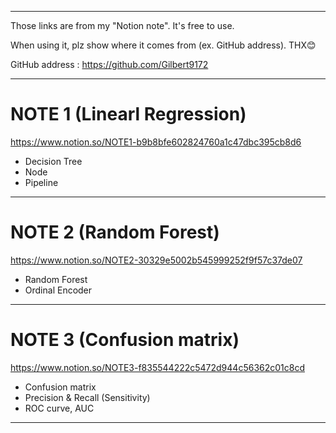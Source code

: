 -------------------------------------------------------------------------
Those links are from my "Notion note". It's free to use.

When using it, plz show where it comes from (ex. GitHub address). THX😊

GitHub address : https://github.com/Gilbert9172

-------------------------------------------------------------------------

# NOTE 1 (Linearl Regression)

https://www.notion.so/NOTE1-b9b8bfe602824760a1c47dbc395cb8d6
- Decision Tree
- Node
- Pipeline
-------------------------------------------------------------------------

# NOTE 2 (Random Forest)

https://www.notion.so/NOTE2-30329e5002b545999252f9f57c37de07
- Random Forest
- Ordinal Encoder
-------------------------------------------------------------------------

# NOTE 3 (Confusion matrix)

https://www.notion.so/NOTE3-f835544222c5472d944c56362c01c8cd
- Confusion matrix
- Precision & Recall (Sensitivity) 
- ROC curve, AUC
-------------------------------------------------------------------------
